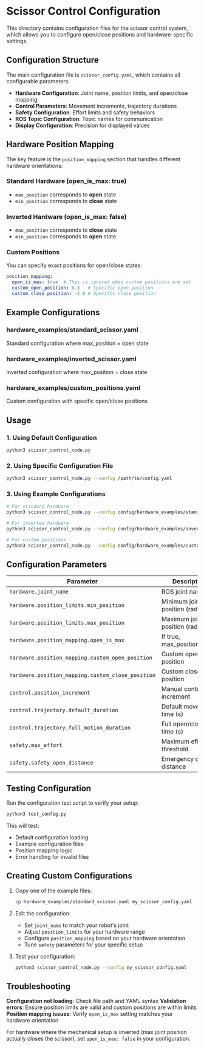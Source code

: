 # Scissor Control Configuration

This directory contains configuration files for the scissor control system, which allows you to configure open/close positions and hardware-specific settings.

## Configuration Structure

The main configuration file is `scissor_config.yaml`, which contains all configurable parameters:

- **Hardware Configuration**: Joint name, position limits, and open/close mapping
- **Control Parameters**: Movement increments, trajectory durations
- **Safety Configuration**: Effort limits and safety behaviors
- **ROS Topic Configuration**: Topic names for communication
- **Display Configuration**: Precision for displayed values

## Hardware Position Mapping

The key feature is the `position_mapping` section that handles different hardware orientations:

### Standard Hardware (open_is_max: true)
- `max_position` corresponds to **open** state
- `min_position` corresponds to **close** state

### Inverted Hardware (open_is_max: false)
- `max_position` corresponds to **close** state
- `min_position` corresponds to **open** state

### Custom Positions
You can specify exact positions for open/close states:
```yaml
position_mapping:
  open_is_max: true  # This is ignored when custom positions are set
  custom_open_position: 0.3   # Specific open position
  custom_close_position: -2.0 # Specific close position
```

## Example Configurations

### hardware_examples/standard_scissor.yaml
Standard configuration where max_position = open state

### hardware_examples/inverted_scissor.yaml
Inverted configuration where max_position = close state

### hardware_examples/custom_positions.yaml
Custom configuration with specific open/close positions

## Usage

### 1. Using Default Configuration
```bash
python3 scissor_control_node.py
```

### 2. Using Specific Configuration File
```bash
python3 scissor_control_node.py --config /path/to/config.yaml
```

### 3. Using Example Configurations
```bash
# For standard hardware
python3 scissor_control_node.py --config config/hardware_examples/standard_scissor.yaml

# For inverted hardware
python3 scissor_control_node.py --config config/hardware_examples/inverted_scissor.yaml

# For custom positions
python3 scissor_control_node.py --config config/hardware_examples/custom_positions.yaml
```

## Configuration Parameters

| Parameter | Description | Default |
|-----------|-------------|---------|
| `hardware.joint_name` | ROS joint name | "sample_joint" |
| `hardware.position_limits.min_position` | Minimum joint position (rad) | -3.14 |
| `hardware.position_limits.max_position` | Maximum joint position (rad) | 0.50 |
| `hardware.position_mapping.open_is_max` | If true, max_position=open | true |
| `hardware.position_mapping.custom_open_position` | Custom open position | null |
| `hardware.position_mapping.custom_close_position` | Custom close position | null |
| `control.position_increment` | Manual control increment | 0.05 |
| `control.trajectory.default_duration` | Default movement time (s) | 0.3 |
| `control.trajectory.full_motion_duration` | Full open/close time (s) | 1.0 |
| `safety.max_effort` | Maximum effort threshold | 1.0 |
| `safety.safety_open_distance` | Emergency open distance | 0.2 |

## Testing Configuration

Run the configuration test script to verify your setup:
```bash
python3 test_config.py
```

This will test:
- Default configuration loading
- Example configuration files
- Position mapping logic
- Error handling for invalid files

## Creating Custom Configurations

1. Copy one of the example files:
   ```bash
   cp hardware_examples/standard_scissor.yaml my_scissor_config.yaml
   ```

2. Edit the configuration:
   - Set `joint_name` to match your robot's joint
   - Adjust `position_limits` for your hardware range
   - Configure `position_mapping` based on your hardware orientation
   - Tune `safety` parameters for your specific setup

3. Test your configuration:
   ```bash
   python3 scissor_control_node.py --config my_scissor_config.yaml
   ```

## Troubleshooting

**Configuration not loading**: Check file path and YAML syntax
**Validation errors**: Ensure position limits are valid and custom positions are within limits
**Position mapping issues**: Verify `open_is_max` setting matches your hardware orientation

For hardware where the mechanical setup is inverted (max joint position actually closes the scissor), set `open_is_max: false` in your configuration.